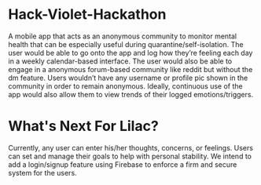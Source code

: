 # Hack-Violet-Hackathon
A mobile app that acts as an anonymous community to monitor mental health that can be especially useful during quarantine/self-isolation. The user would be able to go onto the app and log how they’re feeling each day in a weekly calendar-based interface. The user would also be able to engage in a anonymous forum-based community like reddit but without the dm feature. Users wouldn’t have any username or profile pic shown in the community in order to remain anonymous. Ideally, continuous use of the app would also allow them to view trends of their logged emotions/triggers.

# What's Next For Lilac?
Currently, any user can enter his/her thoughts, concerns, or feelings. Users can set and manage their goals to help with personal stability. We intend to add a login/signup feature using Firebase to enforce a firm and secure system for the users.
